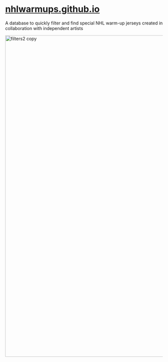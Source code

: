 # <a href="nhlwarmups.github.io">nhlwarmups.github.io</a>
A database to quickly filter and find special NHL warm-up jerseys created in collaboration with independent artists

<img width="1030" alt="filters2 copy" src="https://user-images.githubusercontent.com/129581476/229828264-06a9fe65-3e2d-4d36-aad5-1ec96d9c1d05.png">
